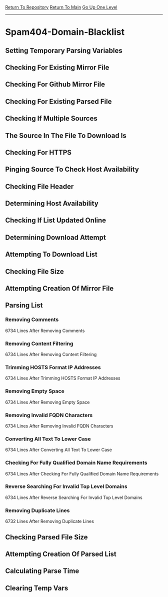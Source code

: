 [Return To Repository](https://github.com/deathbybandaid/piholeparser/)
[Return To Main](https://github.com/deathbybandaid/piholeparser/blob/master/RecentRunLogs/Mainlog.md)
[Go Up One Level](https://github.com/deathbybandaid/piholeparser/blob/master/RecentRunLogs/TopLevelScripts/30-Processing-Blacklists.md)
____________________________________
# Spam404-Domain-Blacklist
## Setting Temporary Parsing Variables
## Checking For Existing Mirror File
## Checking For Github Mirror File
## Checking For Existing Parsed File
## Checking If Multiple Sources
## The Source In The File To Download Is
## Checking For HTTPS
## Pinging Source To Check Host Availability
## Checking File Header
## Determining Host Availability
## Checking If List Updated Online
## Determining Download Attempt
## Attempting To Download List
## Checking File Size
## Attempting Creation Of Mirror File
## Parsing List
### Removing Comments
6734 Lines After Removing Comments
### Removing Content Filtering
6734 Lines After Removing Content Filtering
### Trimming HOSTS Format IP Addresses
6734 Lines After Trimming HOSTS Format IP Addresses
### Removing Empty Space
6734 Lines After Removing Empty Space
### Removing Invalid FQDN Characters
6734 Lines After Removing Invalid FQDN Characters
### Converting All Text To Lower Case
6734 Lines After Converting All Text To Lower Case
### Checking For Fully Qualified Domain Name Requirements
6734 Lines After Checking For Fully Qualified Domain Name Requirements
### Reverse Searching For Invalid Top Level Domains
6734 Lines After Reverse Searching For Invalid Top Level Domains
### Removing Duplicate Lines
6732 Lines After Removing Duplicate Lines
## Checking Parsed File Size
## Attempting Creation Of Parsed List
## Calculating Parse Time
## Clearing Temp Vars

